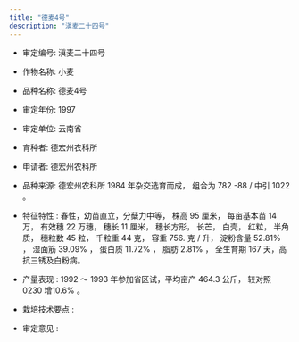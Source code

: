 ```yaml
---
title: "德麦4号"
description: "滇麦二十四号"
---
```

* 审定编号:  滇麦二十四号

*  作物名称:  小麦

*  品种名称:  德麦4号

*  审定年份:  1997

*  审定单位:  云南省

* 育种者:  德宏州农科所

*  申请者:  德宏州农科所

*  品种来源:  德宏州农科所 1984 年杂交选育而成， 组合为 782 -88 / 中引 1022 。

*  特征特性 : 
春性，幼苗直立，分蘖力中等， 株高 95 厘米， 每亩基本苗 14 万， 有效穗 22 万穗， 穗长 11 厘米， 穗长方形， 长芒， 白壳， 红粒， 半角质， 穗粒数 45 粒， 千粒重 44 克， 容重 756. 克 / 升， 淀粉含量 52.81% ， 湿面筋 39.09% ， 蛋白质 11.72% ， 脂肪 2.81% ， 全生育期 167 天，高抗三锈及白粉病。 
 
*  产量表现 : 
 1992 ～ 1993 年参加省区试，平均亩产 464.3 公斤， 较对照 0230 增10.6% 。

*  栽培技术要点 : 


*  审定意见 : 

